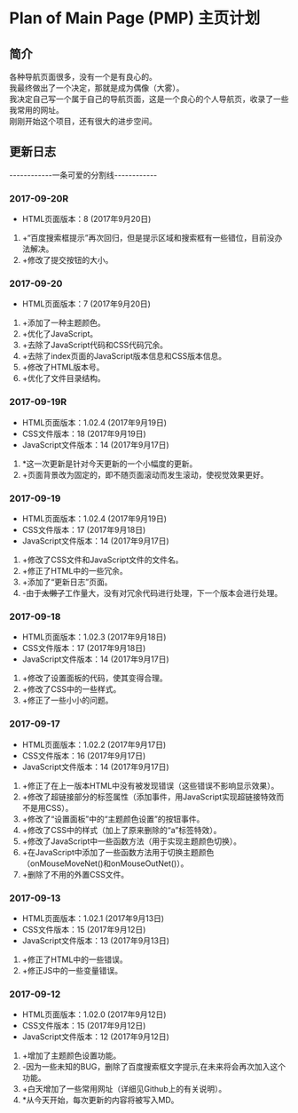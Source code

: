 # Plan of Main Page (PMP) 主页计划
## 简介
各种导航页面很多，没有一个是有良心的。  
我最终做出了一个决定，那就是成为偶像（大雾）。  
我决定自己写一个属于自己的导航页面，这是一个良心的个人导航页，收录了一些我常用的网址。  
刚刚开始这个项目，还有很大的进步空间。
## 更新日志
------------一条可爱的分割线------------
### 2017-09-20R
* HTML页面版本：8 (2017年9月20日)
1. +“百度搜索框提示”再次回归，但是提示区域和搜索框有一些错位，目前没办法解决。
2. +修改了提交按钮的大小。

### 2017-09-20
* HTML页面版本：7 (2017年9月20日)
1. +添加了一种主题颜色。
2. +优化了JavaScript。
3. +去除了JavaScript代码和CSS代码冗余。
4. +去除了index页面的JavaScript版本信息和CSS版本信息。
5. +修改了HTML版本号。
6. +优化了文件目录结构。

### 2017-09-19R
* HTML页面版本：1.02.4 (2017年9月19日)
* CSS文件版本：18 (2017年9月19日)
* JavaScript文件版本：14 (2017年9月17日)
1. *这一次更新是针对今天更新的一个小幅度的更新。
2. +页面背景改为固定的，即不随页面滚动而发生滚动，使视觉效果更好。

### 2017-09-19
* HTML页面版本：1.02.4 (2017年9月19日)
* CSS文件版本：17 (2017年9月18日)
* JavaScript文件版本：14 (2017年9月17日)

1. +修改了CSS文件和JavaScript文件的文件名。
2. +修正了HTML中的一些冗余。
3. +添加了“更新日志”页面。
3. -由于~~太懒了~~工作量大，没有对冗余代码进行处理，下一个版本会进行处理。

### 2017-09-18
* HTML页面版本：1.02.3 (2017年9月18日)
* CSS文件版本：17 (2017年9月18日)
* JavaScript文件版本：14 (2017年9月17日)
1. +修改了设置面板的代码，使其变得合理。
2. +修改了CSS中的一些样式。
3. +修正了一些小小的问题。

### 2017-09-17
* HTML页面版本：1.02.2 (2017年9月17日)  
* CSS文件版本：16 (2017年9月17日)  
* JavaScript文件版本：14 (2017年9月17日)
1. +修正了在上一版本HTML中没有被发现错误（这些错误不影响显示效果）。
2. +修改了超链接部分的标签属性（添加事件，用JavaScript实现超链接特效而不是用CSS）。
3. +修改了“设置面板”中的“主题颜色设置”的按钮事件。
4. +修改了CSS中的样式（加上了原来删除的“a”标签特效）。
5. +修改了JavaScript中一些函数方法（用于实现主题颜色切换）。
6. +在JavaScript中添加了一些函数方法用于切换主题颜色（onMouseMoveNet()和onMouseOutNet()）。
7. +删除了不用的外置CSS文件。

### 2017-09-13
* HTML页面版本：1.02.1 (2017年9月13日)  
* CSS文件版本：15 (2017年9月12日)  
* JavaScript文件版本：13 (2017年9月13日)
1. +修正了HTML中的一些错误。
2. +修正JS中的一些变量错误。

### 2017-09-12
* HTML页面版本：1.02.0 (2017年9月12日)  
* CSS文件版本：15 (2017年9月12日)  
* JavaScript文件版本：12 (2017年9月12日)   
1. +增加了主题颜色设置功能。
2. -因为一些未知的BUG，删除了百度搜索框文字提示,在未来将会再次加入这个功能。
3. +白天增加了一些常用网址（详细见Github上的有关说明）。
4. *从今天开始，每次更新的内容将被写入MD。
